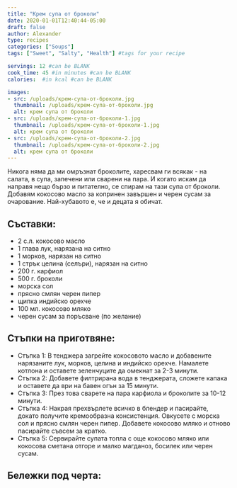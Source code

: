 ```yaml
---
title: "Крем супа от броколи"
date: 2020-01-01T12:40:44-05:00
draft: false
author: Alexander
type: recipes
categories: ["Soups"]
tags: ["Sweet", "Salty", "Health"] #tags for your recipe

servings: 12 #can be BLANK
cook_time: 45 #in minutes #can be BLANK
calories:  #in kcal #can be BLANK

images:
- src: /uploads/крем-супа-от-броколи.jpg
  thumbnail: /uploads/крем-супа-от-броколи.jpg
  alt: крем супа от броколи
- src: /uploads/крем-супа-от-броколи-1.jpg
  thumbnail: /uploads/крем-супа-от-броколи-1.jpg
  alt: крем супа от броколи
- src: /uploads/крем-супа-от-броколи-2.jpg
  thumbnail: /uploads/крем-супа-от-броколи-2.jpg
  alt: крем супа от броколи
---
```

Никога няма да ми омръзнат броколите, харесвам ги всякак - на салата, в супа, запечени или сварени на пара. И когато искам да направя нещо бързо и питателно, се спирам на тази супа от броколи. Добавям кокосово масло за копринен завършен и черен сусам за очарование. Най-хубавото е, че и децата я обичат.
<!--more-->
## Съставки:
- 2 с.л. кокосово масло
- 1 глава лук, нарязана на ситно
- 1 морков, нарязан на ситно
- 1 стрък целина (селъри), нарязан на ситно
- 200 г. карфиол
- 500 г. броколи
- морска сол
- прясно смлян черен пипер
- щипка индийско орехче
- 100 мл. кокосово мляко
- черен сусам за поръсване (по желание)

## Стъпки на приготвяне:
- Стъпка 1: В тенджера загрейте кокосовото масло и добавените нарязаните лук, морков, целина и индийско орехче. Намалете котлона и оставете зеленчуците да омекнат за 2-3 минути.
- Стъпка 2: Добавете филтрирана вода в тенджерата, сложете капака и оставете да ври на бавен огън за 15 минути.
- Стъпка 3: През това сварете на пара карфиола и броколите за 10-12 минути.
- Стъпка 4: Накрая прехвърлете всичко в блендер и пасирайте, докато получите кремообразна консистенция. Овкусете с морска сол и прясно смлян черен пипер. Добавете кокосово мляко и отново пасирайте съвсем за кратко.
- Стъпка 5: Сервирайте супата топла с още кокосово мляко или кокосова сметана отгоре и малко магданоз, босилек или черен сусам.

## Бележки под черта:
